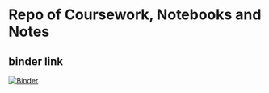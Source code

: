 # Repo of Coursework, Notebooks and Notes

## binder link
[![Binder](https://mybinder.org/badge_logo.svg)](https://mybinder.org/v2/gh/kevingoh/coursera_NeuralNetworkDeepLearning.git/master?filepath=assignments?urlpath=lab)
